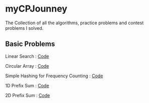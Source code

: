 # myCPJounney

The Collection of all the algorithms, practice problems and contest problems I solved.

## Basic Problems

Linear Search : [Code](./Practice/BasicProblem/linear_search.cpp)

Circular Array : [Code](./Practice/BasicProblem/circular_array.cpp)

Simple Hashing for Frequency Counting : [Code](./Practice/BasicProblem/hashing.cpp)

1D Prefix Sum : [Code](./Practice/BasicProblem/1DPrefixSum.cpp)

2D Prefix Sum : [Code](./Practice/BasicProblem/2DPrefixSum.cpp)
